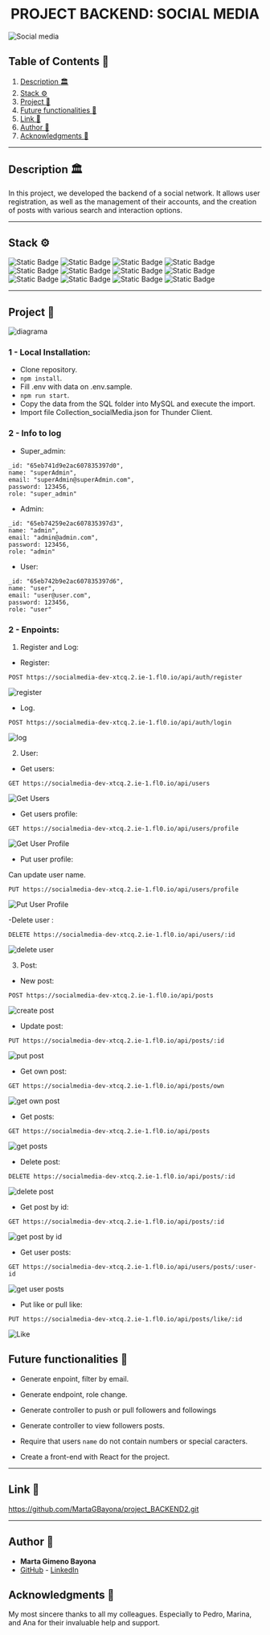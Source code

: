 <h1 align="center"> PROJECT BACKEND: SOCIAL MEDIA </h1>

<image src="./img/Social Media.png" alt="Social media">

## Table of Contents :file_folder:

1. [Description :classical_building:](#description-classical_building)
2. [Stack :gear:](#stack-gear)
3. [Project :open_book:](#Project-open_book)
4. [Future functionalities :star2:](#Future-functionalities-star2)
5. [Link :dart:](#link-dart)
6. [Author :wave:](#author-wave)
7. [Acknowledgments :sparkling_heart:](#acknowledgments-sparkling_heart)

---

## Description :classical_building:

In this project, we developed the backend of a social network. It allows user registration, as well as the management of their accounts, and the creation of posts with various search and interaction options.

---

## Stack :gear:

![Static Badge](https://img.shields.io/badge/VSC-blue?style=for-the-badge) ![Static Badge](https://img.shields.io/badge/JAVASCRIPT-yellow?style=for-the-badge) ![Static Badge](https://img.shields.io/badge/DOCKER-lightblue?style=for-the-badge) ![Static Badge](https://img.shields.io/badge/EXPRESS-green?style=for-the-badge) ![Static Badge](https://img.shields.io/badge/node.js-darkgreen?style=for-the-badge) ![Static Badge](https://img.shields.io/badge/jwt-black?style=for-the-badge) ![Static Badge](https://img.shields.io/badge/MONGO%20COMPASS-lightgreen?style=for-the-badge) ![Static Badge](https://img.shields.io/badge/MONGO%20ATLAS-lightgreen?style=for-the-badge) ![Static Badge](https://img.shields.io/badge/MONGOOSE-lightgreen?style=for-the-badge) ![Static Badge](https://img.shields.io/badge/GIT-red?style=for-the-badge) ![Static Badge](https://img.shields.io/badge/GITHUB-black?style=for-the-badge) ![Static Badge](https://img.shields.io/badge/FL0-purple?style=for-the-badge)

---

## Project :open_book:

<image src="./img/diagrama.png" alt="diagrama">

### 1 - Local Installation:

- Clone repository.
- `npm install`.
- Fill .env with data on .env.sample.
- `npm run start`.
- Copy the data from the SQL folder into MySQL and execute the import.
- Import file Collection_socialMedia.json for Thunder Client.

### 2 - Info to log

- Super_admin:
```
_id: "65eb741d9e2ac607835397d0",
name: "superAdmin",
email: "superAdmin@superAdmin.com",
password: 123456,
role: "super_admin"
```

- Admin:
```
_id: "65eb74259e2ac607835397d3",
name: "admin",
email: "admin@admin.com",
password: 123456,
role: "admin"
```

- User:
```
_id: "65eb742b9e2ac607835397d6",
name: "user",
email: "user@user.com",
password: 123456,
role: "user"
```

### 2 - Enpoints:

1. Register and Log:

- Register:

`POST https://socialmedia-dev-xtcq.2.ie-1.fl0.io/api/auth/register`


<image src="./img/Register.png" alt="register">

- Log.

`POST https://socialmedia-dev-xtcq.2.ie-1.fl0.io/api/auth/login`



<image src="./img/Log.png" alt="log">


2. User:

- Get users:

`GET https://socialmedia-dev-xtcq.2.ie-1.fl0.io/api/users`



<image src="./img/GetUsers.png" alt="Get Users">

- Get users profile:

`GET https://socialmedia-dev-xtcq.2.ie-1.fl0.io/api/users/profile`


<image src="./img/GetUserProfile.png" alt="Get User Profile">

- Put user profile:

Can update user name.

`PUT https://socialmedia-dev-xtcq.2.ie-1.fl0.io/api/users/profile`



<image src="./img/PutUserProfile.png" alt="Put User Profile">

-Delete user :


`DELETE https://socialmedia-dev-xtcq.2.ie-1.fl0.io/api/users/:id`



<image src="./img/DeleteUser.png" alt="delete user">



3. Post:

- New post:

`POST https://socialmedia-dev-xtcq.2.ie-1.fl0.io/api/posts`


<image src="./img/CreatePost.png" alt="create post">

- Update post:

`PUT https://socialmedia-dev-xtcq.2.ie-1.fl0.io/api/posts/:id`


<image src="./img/PutPost.png" alt="put post">

- Get own post:

`GET https://socialmedia-dev-xtcq.2.ie-1.fl0.io/api/posts/own`


<image src="./img/GetOwnPost.png" alt="get own post">

- Get posts:

`GET https://socialmedia-dev-xtcq.2.ie-1.fl0.io/api/posts`

<image src="./img/GetPosts.png" alt="get posts">

- Delete post:

`DELETE https://socialmedia-dev-xtcq.2.ie-1.fl0.io/api/posts/:id`

<image src="./img/DeletePost.png" alt="delete post">

- Get post by id:

`GET https://socialmedia-dev-xtcq.2.ie-1.fl0.io/api/posts/:id`

<image src="./img/GetPostById.png" alt="get post by id">

- Get user posts:

`GET https://socialmedia-dev-xtcq.2.ie-1.fl0.io/api/users/posts/:user-id`

<image src="./img/GetUserPosts.png" alt="get user posts">

- Put like or pull like:

`PUT https://socialmedia-dev-xtcq.2.ie-1.fl0.io/api/posts/like/:id`

<image src="./img/Like.png" alt="Like">



## Future functionalities :star2:

- Generate enpoint, filter by email.

- Generate endpoint, role change.

- Generate controller to push or pull followers and followings

- Generate controller to view followers posts.

- Require that users `name` do not contain numbers or special caracters.

- Create a front-end with React for the project.


---

## Link :dart:

https://github.com/MartaGBayona/project_BACKEND2.git

---

## Author :wave:

- **Marta Gimeno Bayona**
- [GitHub](https://github.com/MartaGBayona) - [LinkedIn](https://www.linkedin.com/in/martagbayona/)


## Acknowledgments  :sparkling_heart:

My most sincere thanks to all my colleagues. Especially to Pedro, Marina, and Ana for their invaluable help and support.
